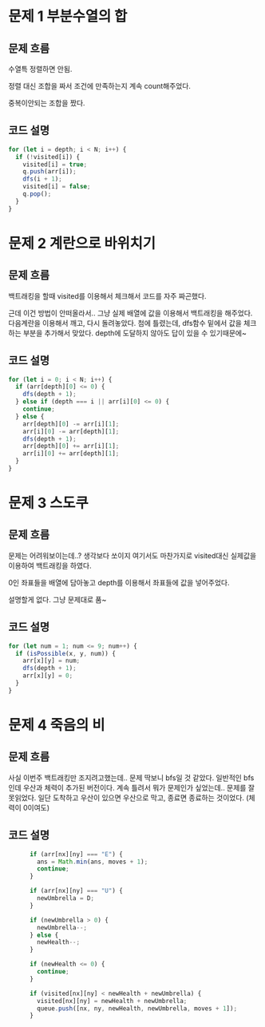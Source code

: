 # 문제 1 부분수열의 합

## 문제 흐름

수열특 정렬하면 안됨.

정렬 대신 조합을 짜서 조건에 만족하는지 계속 count해주었다.

중복이안되는 조합을 짰다.

## 코드 설명

```js
for (let i = depth; i < N; i++) {
  if (!visited[i]) {
    visited[i] = true;
    q.push(arr[i]);
    dfs(i + 1);
    visited[i] = false;
    q.pop();
  }
}
```

# 문제 2 계란으로 바위치기

## 문제 흐름

백트래킹을 할때 visited를 이용해서 체크해서 코드를 자주 짜곤했다.

근데 이건 방법이 안떠올라서.. 그냥 실제 배열에 값을 이용해서 백트래킹을 해주었다. 다음계란을 이용해서 깨고, 다시 돌려놓았다. 첨에 틀렸는데, dfs함수 밑에서 값을 체크하는 부분을 추가해서 맞았다. depth에 도달하지 않아도 답이 있을 수 있기때문에~

## 코드 설명

```js
for (let i = 0; i < N; i++) {
  if (arr[depth][0] <= 0) {
    dfs(depth + 1);
  } else if (depth === i || arr[i][0] <= 0) {
    continue;
  } else {
    arr[depth][0] -= arr[i][1];
    arr[i][0] -= arr[depth][1];
    dfs(depth + 1);
    arr[depth][0] += arr[i][1];
    arr[i][0] += arr[depth][1];
  }
}
```

# 문제 3 스도쿠

## 문제 흐름

문제는 어려워보이는데..? 생각보다 쏘이지 여기서도 마찬가지로 visited대신 실제값을 이용하여 백트래킹을 하였다.

0인 좌표들을 배열에 담아놓고 depth를 이용해서 좌표들에 값을 넣어주었다.

설명할게 없다. 그냥 문제대로 품~

## 코드 설명

```js
for (let num = 1; num <= 9; num++) {
  if (isPossible(x, y, num)) {
    arr[x][y] = num;
    dfs(depth + 1);
    arr[x][y] = 0;
  }
}
```

# 문제 4 죽음의 비

## 문제 흐름

사실 이번주 백트래킹만 조지려고했는데.. 문제 딱보니 bfs일 것 같았다. 일반적인 bfs인데 우산과 체력이 추가된 버전이다. 계속 틀려서 뭐가 문제인가 싶었는데.. 문제를 잘못읽었다. 일단 도착하고 우산이 있으면 우산으로 막고, 종료면 종료하는 것이었다. (체력이 0이여도)

## 코드 설명

```js
      if (arr[nx][ny] === "E") {
        ans = Math.min(ans, moves + 1);
        continue;
      }

      if (arr[nx][ny] === "U") {
        newUmbrella = D;
      }

      if (newUmbrella > 0) {
        newUmbrella--;
      } else {
        newHealth--;
      }

      if (newHealth <= 0) {
        continue;
      }

      if (visited[nx][ny] < newHealth + newUmbrella) {
        visited[nx][ny] = newHealth + newUmbrella;
        queue.push([nx, ny, newHealth, newUmbrella, moves + 1]);
      }
```
